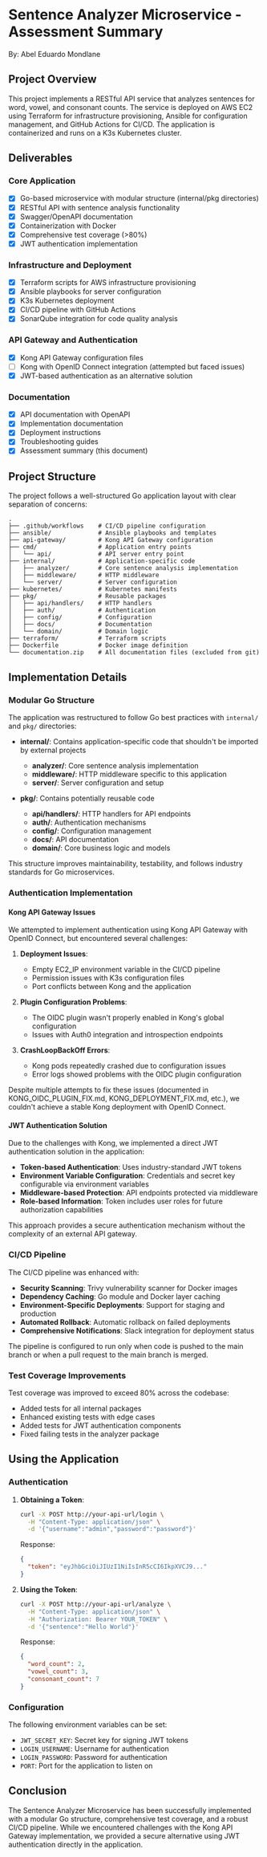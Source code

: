 # Sentence Analyzer Microservice - Assessment Summary
By: Abel Eduardo Mondlane

## Project Overview

This project implements a RESTful API service that analyzes sentences for word, vowel, and consonant counts. The service is deployed on AWS EC2 using Terraform for infrastructure provisioning, Ansible for configuration management, and GitHub Actions for CI/CD. The application is containerized and runs on a K3s Kubernetes cluster.

## Deliverables

### Core Application
- [x] Go-based microservice with modular structure (internal/pkg directories)
- [x] RESTful API with sentence analysis functionality
- [x] Swagger/OpenAPI documentation
- [x] Containerization with Docker
- [x] Comprehensive test coverage (>80%)
- [x] JWT authentication implementation

### Infrastructure and Deployment
- [x] Terraform scripts for AWS infrastructure provisioning
- [x] Ansible playbooks for server configuration
- [x] K3s Kubernetes deployment
- [x] CI/CD pipeline with GitHub Actions
- [x] SonarQube integration for code quality analysis

### API Gateway and Authentication
- [x] Kong API Gateway configuration files
- [ ] Kong with OpenID Connect integration (attempted but faced issues)
- [x] JWT-based authentication as an alternative solution

### Documentation
- [x] API documentation with OpenAPI
- [x] Implementation documentation
- [x] Deployment instructions
- [x] Troubleshooting guides
- [x] Assessment summary (this document)

## Project Structure

The project follows a well-structured Go application layout with clear separation of concerns:

```
.
├── .github/workflows    # CI/CD pipeline configuration
├── ansible/             # Ansible playbooks and templates
├── api-gateway/         # Kong API Gateway configuration
├── cmd/                 # Application entry points
│   └── api/             # API server entry point
├── internal/            # Application-specific code
│   ├── analyzer/        # Core sentence analysis implementation
│   ├── middleware/      # HTTP middleware
│   └── server/          # Server configuration
├── kubernetes/          # Kubernetes manifests
├── pkg/                 # Reusable packages
│   ├── api/handlers/    # HTTP handlers
│   ├── auth/            # Authentication
│   ├── config/          # Configuration
│   ├── docs/            # Documentation
│   └── domain/          # Domain logic
├── terraform/           # Terraform scripts
├── Dockerfile           # Docker image definition
└── documentation.zip    # All documentation files (excluded from git)
```

## Implementation Details

### Modular Go Structure

The application was restructured to follow Go best practices with `internal/` and `pkg/` directories:

- **internal/**: Contains application-specific code that shouldn't be imported by external projects
  - **analyzer/**: Core sentence analysis implementation
  - **middleware/**: HTTP middleware specific to this application
  - **server/**: Server configuration and setup

- **pkg/**: Contains potentially reusable code
  - **api/handlers/**: HTTP handlers for API endpoints
  - **auth/**: Authentication mechanisms
  - **config/**: Configuration management
  - **docs/**: API documentation
  - **domain/**: Core business logic and models

This structure improves maintainability, testability, and follows industry standards for Go microservices.

### Authentication Implementation

#### Kong API Gateway Issues

We attempted to implement authentication using Kong API Gateway with OpenID Connect, but encountered several challenges:

1. **Deployment Issues**: 
   - Empty EC2_IP environment variable in the CI/CD pipeline
   - Permission issues with K3s configuration files
   - Port conflicts between Kong and the application

2. **Plugin Configuration Problems**:
   - The OIDC plugin wasn't properly enabled in Kong's global configuration
   - Issues with Auth0 integration and introspection endpoints

3. **CrashLoopBackOff Errors**:
   - Kong pods repeatedly crashed due to configuration issues
   - Error logs showed problems with the OIDC plugin configuration

Despite multiple attempts to fix these issues (documented in KONG_OIDC_PLUGIN_FIX.md, KONG_DEPLOYMENT_FIX.md, etc.), we couldn't achieve a stable Kong deployment with OpenID Connect.

#### JWT Authentication Solution

Due to the challenges with Kong, we implemented a direct JWT authentication solution in the application:

- **Token-based Authentication**: Uses industry-standard JWT tokens
- **Environment Variable Configuration**: Credentials and secret key configurable via environment variables
- **Middleware-based Protection**: API endpoints protected via middleware
- **Role-based Information**: Token includes user roles for future authorization capabilities

This approach provides a secure authentication mechanism without the complexity of an external API gateway.

### CI/CD Pipeline

The CI/CD pipeline was enhanced with:

- **Security Scanning**: Trivy vulnerability scanner for Docker images
- **Dependency Caching**: Go module and Docker layer caching
- **Environment-Specific Deployments**: Support for staging and production
- **Automated Rollback**: Automatic rollback on failed deployments
- **Comprehensive Notifications**: Slack integration for deployment status

The pipeline is configured to run only when code is pushed to the main branch or when a pull request to the main branch is merged.

### Test Coverage Improvements

Test coverage was improved to exceed 80% across the codebase:

- Added tests for all internal packages
- Enhanced existing tests with edge cases
- Added tests for JWT authentication components
- Fixed failing tests in the analyzer package

## Using the Application

### Authentication

1. **Obtaining a Token**:
   ```bash
   curl -X POST http://your-api-url/login \
     -H "Content-Type: application/json" \
     -d '{"username":"admin","password":"password"}'
   ```

   Response:
   ```json
   {
     "token": "eyJhbGciOiJIUzI1NiIsInR5cCI6IkpXVCJ9..."
   }
   ```

2. **Using the Token**:
   ```bash
   curl -X POST http://your-api-url/analyze \
     -H "Content-Type: application/json" \
     -H "Authorization: Bearer YOUR_TOKEN" \
     -d '{"sentence":"Hello World"}'
   ```

   Response:
   ```json
   {
     "word_count": 2,
     "vowel_count": 3,
     "consonant_count": 7
   }
   ```

### Configuration

The following environment variables can be set:

- `JWT_SECRET_KEY`: Secret key for signing JWT tokens
- `LOGIN_USERNAME`: Username for authentication
- `LOGIN_PASSWORD`: Password for authentication
- `PORT`: Port for the application to listen on

## Conclusion

The Sentence Analyzer Microservice has been successfully implemented with a modular Go structure, comprehensive test coverage, and a robust CI/CD pipeline. While we encountered challenges with the Kong API Gateway implementation, we provided a secure alternative using JWT authentication directly in the application.
